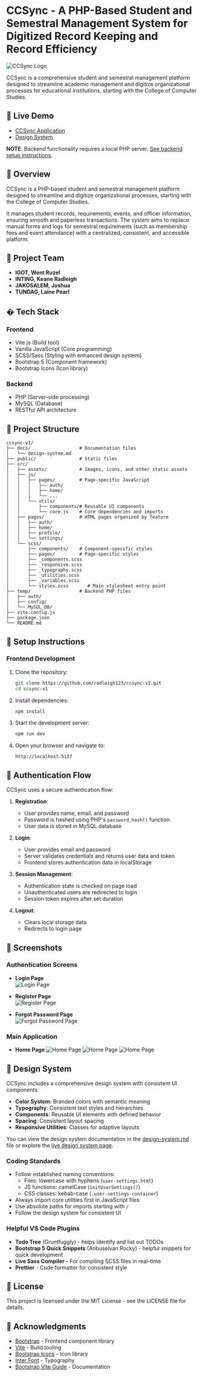 # CCSync - A PHP-Based Student and Semestral Management System for Digitized Record Keeping and Record Efficiency

![CCSync Logo](src/assets/logo/icons8-sync-50.svg)

CCSync is a comprehensive student and semestral management platform designed to streamline academic management and digitize organizational processes for educational institutions, starting with the College of Computer Studies.

## 🔗 Live Demo

- [CCSync Application](https://radleigh123.github.io/ccsync-v1/)
- [Design System](https://radleigh123.github.io/ccsync-v1/design-system.html)

**NOTE**: Backend functionality requires a local PHP server. 
[See backend setup instructions](https://github.com/radleigh123/ccsync-v1/tree/master/temp).

## 📖 Overview

CCSync is a PHP-based student and semestral management platform designed to streamline and digitize organizational processes, starting with the College of Computer Studies.

It manages student records, requirements, events, and officer information, ensuring smooth and paperless transactions.
The system aims to replace manual forms and logs for semestral requirements (such as membership fees and event attendance) with a centralized, consistent, and accessible platform.

## 👥 Project Team  
- **IGOT, Went Ruzel**  
- **INTING, Keane Radleigh**  
- **JAKOSALEM, Joshua**  
- **TUNDAG, Laine Pearl** 

## �️ Tech Stack

### Frontend
- Vite.js (Build tool)
- Vanilla JavaScript (Core programming)
- SCSS/Sass (Styling with enhanced design system)
- Bootstrap 5 (Component framework)
- Bootstrap Icons (Icon library)

### Backend
- PHP (Server-side processing)
- MySQL (Database)
- RESTful API architecture

## 📂 Project Structure

```plaintext
ccsync-v1/
├── docs/                  # Documentation files
│   └── design-system.md
├── public/                # Static files
├── src/
│   ├── assets/            # Images, icons, and other static assets
│   ├── js/
│   │   ├── pages/         # Page-specific JavaScript
│   │   │   ├── auth/
│   │   │   ├── home/
│   │   │   └── ...
│   │   └── utils/
│   │       ├── components/# Reusable UI components
│   │       └── core.js    # Core dependencies and imports
│   ├── pages/             # HTML pages organized by feature
│   │   ├── auth/
│   │   ├── home/
│   │   ├── profile/
│   │   └── settings/
│   └── scss/
│       ├── components/    # Component-specific styles
│       ├── pages/         # Page-specific styles
│       ├── _components.scss
│       ├── _responsive.scss
│       ├── _typography.scss
│       ├── _utilities.scss
│       ├── _variables.scss
│       └── styles.scss       # Main stylesheet entry point
├── temp/                  # Backend PHP files
│   ├── auth/
│   ├── config/
│   └── MySQL_DB/
├── vite.config.js
├── package.json
└── README.md
```

## 🔧 Setup Instructions

### Frontend Development

1. Clone the repository:

   ```bash
   git clone https://github.com/radleigh123/ccsync-v1.git
   cd ccsync-v1
   ```

2. Install dependencies:

   ```bash
   npm install
   ```

3. Start the development server:

   ```bash
   npm run dev
   ```

4. Open your browser and navigate to:
   ```
   http://localhost:5137
   ```

## 🔐 Authentication Flow

CCSync uses a secure authentication flow:

1. **Registration**:
   - User provides name, email, and password
   - Password is hashed using PHP's `password_hash()` function
   - User data is stored in MySQL database

2. **Login**:
   - User provides email and password
   - Server validates credentials and returns user data and token
   - Frontend stores authentication data in localStorage

3. **Session Management**:
   - Authentication state is checked on page load
   - Unauthenticated users are redirected to login
   - Session token expires after set duration

4. **Logout**:
   - Clears local storage data
   - Redirects to login page

## 📸 Screenshots 

### Authentication Screens

- **Login Page**  
  ![Login Page](./src/assets/screenshots/login.png)  

- **Register Page**  
  ![Register Page](./src/assets/screenshots/register.png)  

- **Forgot Password Page**  
  ![Forgot Password Page](./src/assets/screenshots/forgot-password.png)

### Main Application

- **Home Page**
  ![Home Page](./src/assets/screenshots/homepage-1.png)
  ![Home Page](./src/assets/screenshots/homepage-2.png)
  ![Home Page](./src/assets/screenshots/homepage-3.png)

## 🎨 Design System

CCSync includes a comprehensive design system with consistent UI components:

- **Color System**: Branded colors with semantic meaning
- **Typography**: Consistent text styles and hierarchies
- **Components**: Reusable UI elements with defined behavior
- **Spacing**: Consistent layout spacing
- **Responsive Utilities**: Classes for adaptive layouts

You can view the design system documentation in the [design-system.md](./docs/design-system.md) file or explore the [live design system page](https://radleigh123.github.io/ccsync-v1/design-system.html).

### Coding Standards

- Follow established naming conventions:
  - Files: lowercase with hyphens (`user-settings.html`)
  - JS functions: camelCase (`initUserSettings()`)
  - CSS classes: kebab-case (`.user-settings-container`)
- Always import core utilities first in JavaScript files
- Use absolute paths for imports starting with `/`
- Follow the design system for consistent UI

### Helpful VS Code Plugins

- **Todo Tree** (Gruntfuggly) - helps identify and list out TODOs
- **Bootstrap 5 Quick Snippets** (Anbuselvan Rocky) - helpful snippets for quick development
- **Live Sass Compiler** - For compiling SCSS files in real-time
- **Prettier** - Code formatter for consistent style

## 📄 License

This project is licensed under the MIT License - see the LICENSE file for details.

## 👏 Acknowledgments

- [Bootstrap](https://getbootstrap.com/) - Frontend component library
- [Vite](https://vitejs.dev/) - Build tooling
- [Bootstrap Icons](https://icons.getbootstrap.com/) - Icon library
- [Inter Font](https://rsms.me/inter/) - Typography
- [Bootstrap Vite Guide](https://getbootstrap.com/docs/5.3/getting-started/vite/) - Documentation
